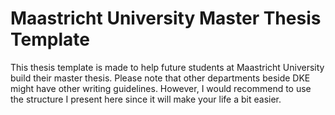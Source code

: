 # Maastricht University Master Thesis Template

This thesis template is made to help future students at Maastricht University build their master thesis. Please note that other departments beside DKE might have other writing guidelines. However, I would recommend to use the structure I present here since it will make your life a bit easier.
